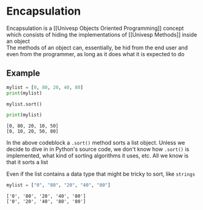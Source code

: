 # Encapsulation
Encapsulation is a [[Univesp Objects Oriented Programming]] concept which consists of hiding the implementations of [[Univesp Methods]] inside an object  
The methods of an object can, essentially, be hid from the end user and even from the programmer, as long as it does what it is expected to do

## Example
```py
mylist = [0, 80, 20, 40, 80]
print(mylist)

mylist.sort()

print(mylist)
```
```
[0, 80, 20, 10, 50]
[0, 10, 20, 50, 80]
```
In the above codeblock a `.sort()` method sorts a list object. Unless we decide to dive in in Python's source code, we don't know how `.sort()` is implemented, what kind of sorting algorithms it uses, etc. All we know is that it sorts a list

Even if the list contains a data type that might be tricky to sort, like `strings`

```py
mylist = ["0", "80", "20", "40", "80"]
```
```
['0', '80', '20', '40', '80']
['0', '20', '40', '80', '80']
```